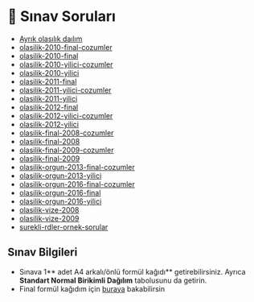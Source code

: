 # 📃 Sınav Soruları

<!--Index-->

- [Ayrık olasılık daılım](./Ayr%C4%B1k%20olas%C4%B1l%C4%B1k%20da%C4%B1l%C4%B1m.pdf)
- [olasilik-2010-final-cozumler](./olasilik-2010-final-cozumler.pdf)
- [olasilik-2010-final](./olasilik-2010-final.pdf)
- [olasilik-2010-yilici-cozumler](./olasilik-2010-yilici-cozumler.pdf)
- [olasilik-2010-yilici](./olasilik-2010-yilici.pdf)
- [olasilik-2011-final](./olasilik-2011-final.pdf)
- [olasilik-2011-yilici-cozumler](./olasilik-2011-yilici-cozumler.pdf)
- [olasilik-2011-yilici](./olasilik-2011-yilici.pdf)
- [olasilik-2012-final](./olasilik-2012-final.pdf)
- [olasilik-2012-yilici-cozumler](./olasilik-2012-yilici-cozumler.pdf)
- [olasilik-2012-yilici](./olasilik-2012-yilici.pdf)
- [olasilik-final-2008-cozumler](./olasilik-final-2008-cozumler.pdf)
- [olasilik-final-2008](./olasilik-final-2008.pdf)
- [olasilik-final-2009-cozumler](./olasilik-final-2009-cozumler.pdf)
- [olasilik-final-2009](./olasilik-final-2009.pdf)
- [olasilik-orgun-2013-final-cozumler](./olasilik-orgun-2013-final-cozumler.pdf)
- [olasilik-orgun-2013-yilici](./olasilik-orgun-2013-yilici.pdf)
- [olasilik-orgun-2016-final-cozumler](./olasilik-orgun-2016-final-cozumler.pdf)
- [olasilik-orgun-2016-final](./olasilik-orgun-2016-final.pdf)
- [olasilik-orgun-2016-yilici](./olasilik-orgun-2016-yilici.pdf)
- [olasilik-vize-2008](./olasilik-vize-2008.pdf)
- [olasilik-vize-2009](./olasilik-vize-2009.pdf)
- [surekli-rdler-ornek-sorular](./surekli-rdler-ornek-sorular.pdf)

<!--Index-->

## Sınav Bilgileri

- Sınava 1** adet A4 arkalı/önlü formül kağıdı** getirebilirsiniz. Ayrıca **Standart Normal Birikimli Dağılım** tabolusunu da getirin.
- Final formül kağıdım için [buraya][Final Formül Kağıdı] bakabilirsin

[Final Formül Kağıdı]: ./%C3%96%C4%9Frenci%20Notlar%C4%B1%5CFinal%20Form%C3%BCl%20Ka%C4%9F%C4%B1d%C4%B1%20~%20YEmreAk.pdf
